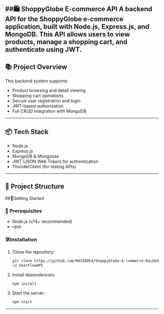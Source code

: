 ##🛍️ ShoppyGlobe E-commerce API
   A backend API for the ShoppyGlobe e-commerce application, built with Node.js, Express.js, and MongoDB. This API allows users to view products, manage a shopping cart, and authenticate using JWT.
---
## 📚 Project Overview
 This backend system supports:
  - Product browsing and detail viewing
  - Shopping cart operations
  - Secure user registration and login
  - JWT-based authorization
  - Full CRUD integration with MongoDB
---
## 📦 Tech Stack
 - Node.js
 - Express.js
 - MongoDB & Mongoose
 - JWT (JSON Web Token) for authentication
 - ThunderClient (for testing APIs)
---
## 📁 Project Structure




##🚀Getting Started
### 📁 Prerequisites
- Node.js (v14+ recommended)
- npm
### 🛠️Installation
1. Clone the repository:
   ```bash
   git clone https://github.com/RAVI8054/ShoppyGlobe-E-commerce-Backed.git
   cd UserFlowAPI
2. Install dependencies:
   ```bash
   npm install 
3. Start the server:
   ```bash
   npm start
---
